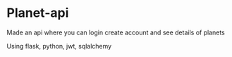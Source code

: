 # Planet-api
Made an api where you can login create account and see details of planets

Using flask, python, jwt, sqlalchemy
